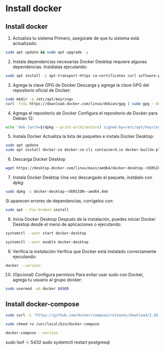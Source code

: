 # Install docker

## Install docker

1. Actualiza tu sistema
Primero, asegúrate de que tu sistema está actualizado:

```bash
sudo apt update && sudo apt upgrade -y
```

2. Instala dependencias necesarias
Docker Desktop requiere algunas dependencias. Instálalas ejecutando:

```bash
sudo apt install -y apt-transport-https ca-certificates curl software-properties-common
```

3. Agrega la clave GPG de Docker
Descarga y agrega la clave GPG del repositorio oficial de Docker:

```bash
sudo mkdir -p /etc/apt/keyrings
curl -fsSL https://download.docker.com/linux/debian/gpg | sudo gpg --dearmor -o /etc/apt/keyrings/docker.gpg
```

4. Agrega el repositorio de Docker
Configura el repositorio de Docker para Debian 12:

```bash
echo "deb [arch=$(dpkg --print-architecture) signed-by=/etc/apt/keyrings/docker.gpg] https://download.docker.com/linux/debian $(lsb_release -cs) stable" | sudo tee /etc/apt/sources.list.d/docker.list > /dev/null
```

5. Instala Docker
Actualiza la lista de paquetes e instala Docker Desktop:

```bash
sudo apt update
sudo apt install docker-ce docker-ce-cli containerd.io docker-buildx-plugin docker-compose-plugin
```

6. Descarga Docker Desktop

```bash
wget https://desktop.docker.com/linux/main/amd64/docker-desktop-<VERSION>-amd64.deb
```

7. Instala Docker Desktop
Una vez descargado el paquete, instálalo con dpkg:

```bash
sudo dpkg -i docker-desktop-<VERSION>-amd64.deb
```

Si aparecen errores de dependencias, corrígelos con:
```bash
sudo apt --fix-broken install
```

8. Inicia Docker Desktop
Después de la instalación, puedes iniciar Docker Desktop desde el menú de aplicaciones o ejecutando:

```bash
systemctl --user start docker-desktop
```

```bash
systemctl --user enable docker-desktop
```

9. Verifica la instalación
Verifica que Docker está instalado correctamente ejecutando:

```bash
docker --version
```


10. (Opcional) Configura permisos
Para evitar usar sudo con Docker, agrega tu usuario al grupo docker:

```bash
sudo usermod -aG docker $USER
```


## Install docker-compose

```bash
sudo curl -L "https://github.com/docker/compose/releases/download/1.26.0/docker-compose-$(uname -s)-$(uname -m)" -o /usr/local/bin/docker-compose
```


```bash
sudo chmod +x /usr/local/bin/docker-compose
```


```bash
docker-compose --version
```


sudo lsof -i :5432
sudo systemctl restart postgresql
